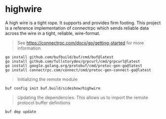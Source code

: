 # highwire
A high wire is a tight rope. It supports and provides firm footing. This project is a reference implementation of connectrpc which sends reliable data across the wire in a tight, reliable, wire-format. 

> See https://connectrpc.com/docs/go/getting-started for more information
~~~
go install github.com/bufbuild/buf/cmd/buf@latest
go install github.com/fullstorydev/grpcurl/cmd/grpcurl@latest
go install google.golang.org/protobuf/cmd/protoc-gen-go@latest
go install connectrpc.com/connect/cmd/protoc-gen-connect-go@latest
~~~

> Initializing the remote module
~~~
buf config init buf.build/sideshow/highwire
~~~

> Updating the dependencies. This allows us to import the remote protocol buffer definitions
~~~
buf dep update
~~~